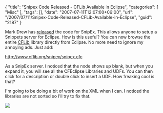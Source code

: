 {
	"title": "Snipex Code Released - CFLib Available in Eclipse",
	"categories": [
		"Misc"
	],
	"tags": [],
	"date": "2007-07-11T12:07:00+06:00",
	"url": "/2007/07/11/Snipex-Code-Released-CFLib-Available-in-Eclipse",
	"guid": "2187"
}

Mark Drew has <a href="http://www.markdrew.co.uk/blog/index.cfm/2007/7/11/CFEclipses-SnipEx-server-components-released">released</a> the code for SnipEx. This allows anyone to setup a Snippets server for Eclipse. How is this useful? You can now browse the entire <a href="http://www.cflib.org">CFLib</a> library directly from Eclipse. No more need to ignore my annoying ads. Just add:

http://www.cflib.org/snipex/snipex.cfc

As a SnipEx server. I noticed that the node shows up blank, but when you expand it, you will see all the CFEclipse Libraries and UDFs. You can then click for a description or double click to insert a UDF. How freaking cool is that?

I'm going to be doing a bit of work on the XML when I can. I noticed the libraries are not sorted so I'll try to fix that. 

<img src="http://www.raymondcamden.com/images/cfecflib.jpg">